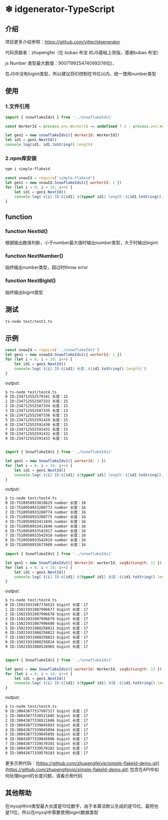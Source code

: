 #  ❄ idgenerator-TypeScript

## 介绍

项目更多介绍参照：https://github.com/yitter/idgenerator

代码贡献者：zhupengfei（在 bubao 布宝 的JS基础上改版，感谢bubao 布宝）

js Number 类型最大数值：9007199254740992(16位)，

在JS中没有bigint类型，所以建议将ID控制在16位以内，统一使用number类型


## 使用

### 1.文件引用

```js
import { snowflakeIdv1 } from '../snowflakeIdv1'

const WorkerId = process.env.WorkerId == undefined ? 1 : process.env.WorkerId

let gen1 = new snowflakeIdv1({ WorkerId: WorkerId})
let id1 = gen1.NextId()
console.log(id1, id1.toString().length)

```

### 2.npm库安装

```sh
npm i simple-flakeid
```

```js
const snowId = require('simple-flakeid')
let gen1 = new snowId.SnowflakeIdv1({ workerId: 1 })
for (let i = 0; i < 10; i++) {
    let id1 = gen1.NextId()
    console.log(`${i} ID:${id1} ${typeof id1} length：${id1.toString().length}`)
}

```
## function

### function NextId()
根据输出数值判断，小于number最大值时输出number类型，大于时输出bigint

### function NextNumber()
始终输出number类型，超过时throw error

### function NextBigId()
始终输出bigint类型


## 测试

```bash
ts-node test/test1.ts
```


## 示例

```js
const snowId = require('../snowflakeIdv1')
let gen1 = new snowId.SnowflakeIdv1({ workerId: 1 })
for (let i = 0; i < 10; i++) {
    let id1 = gen1.NextId()
    console.log(`${i} ID:${id1} 长度：${id1.toString().length}`)
}
```
output:
```bash
$ ts-node test/test4.ts
0 ID:234712552579141 长度：15
1 ID:234712552587333 长度：15
2 ID:234712552587334 长度：15
3 ID:234712552587335 长度：15
4 ID:234712552587336 长度：15
5 ID:234712552591429 长度：15
6 ID:234712552591430 长度：15
7 ID:234712552591431 长度：15
8 ID:234712552591432 长度：15
9 ID:234712552591433 长度：15
```

```js

import { SnowflakeIdv1 } from '../snowflakeIdv1'

let gen1 = new SnowflakeIdv1({ workerId: 1 })
for (let i = 0; i < 10; i++) {
    let id1 = gen1.NextId()
    console.log(`${i} ID:${id1} ${typeof id1} length：${id1.toString().length}`)
}

```
output:
```bash
$ ts-node test/test4.ts
0 ID:7510958933018629 number 长度：16
1 ID:7510958933280773 number 长度：16
2 ID:7510958933280774 number 长度：16
3 ID:7510958933280775 number 长度：16
4 ID:7510958933411845 number 长度：16
5 ID:7510958933411846 number 长度：16
6 ID:7510958933542917 number 长度：16
7 ID:7510958933542918 number 长度：16
8 ID:7510958933542919 number 长度：16
9 ID:7510958933673989 number 长度：16
```

```js
import { SnowflakeIdv1 } from '../snowflakeIdv1'

let gen1 = new SnowflakeIdv1({ WorkerId: workerId, seqBitLength: 12 })
for (let i = 0; i < 10; i++) {
    let id1 = gen1.NextId()
    console.log(`${i} ID:${id1} ${typeof id1} 长度：${id1.toString().length}`)
}
```
output:
```bash
$ ts-node test/test4.ts
0 ID:15021931987734533 bigint 长度：17
1 ID:15021931987996677 bigint 长度：17
2 ID:15021931987996678 bigint 长度：17
3 ID:15021931987996679 bigint 长度：17
4 ID:15021931987996680 bigint 长度：17
5 ID:15021931988258821 bigint 长度：17
6 ID:15021931988258822 bigint 长度：17
7 ID:15021931988258823 bigint 长度：17
8 ID:15021931988258824 bigint 长度：17
9 ID:15021931988520965 bigint 长度：17
```

```js

import { SnowflakeIdv1 } from '../snowflakeIdv1'

let gen1 = new SnowflakeIdv1({ workerId: WorkerId, seqBitLength: 13 })
for (let i = 0; i < 10; i++) {
    let id1 = gen1.NextId()
    console.log(`${i} ID:${id1} ${typeof id1} 长度：${id1.toString().length}`)
}
```
output:
```bash
$ ts-node test/test4.ts
0 ID:30043877337997317 bigint 长度：17
1 ID:30043877338521605 bigint 长度：17
2 ID:30043877338521606 bigint 长度：17
3 ID:30043877339045893 bigint 长度：17
4 ID:30043877339045894 bigint 长度：17
5 ID:30043877339045895 bigint 长度：17
6 ID:30043877339045896 bigint 长度：17
7 ID:30043877339570181 bigint 长度：17
8 ID:30043877339570182 bigint 长度：17
9 ID:30043877339570183 bigint 长度：17

```

更多示例代码：[https://github.com/zhupengfeivip/simple-flakeId-demo.git](https://github.com/zhupengfeivip/simple-flakeId-demo.git)
包含在API中如何处理bigint的长度问题，请看示例代码

## 其他帮助

在mysql中int类型最大长度是10位数字，由于本算法默认生成的是15位，最短也是11位，所以在mysql中需要使用bigint数据类型


